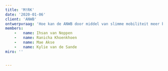 ```yaml
---
title: 'M!RK'
date: '2020-01-06'
client: 'ANWB'
ontwerpvraag: 'Hoe kan de ANWB door middel van slimme mobiliteit meer betekenen voor jongeren met een lichamelijke beperking tussen de 18 en 25 jaar, zodat zij zonder moeite en gedoe van A naar B kunnen reizen?'
members:
    -   name: Ihsan van Noppen
    -   name: Ranicha Khoenkhoen
    -   name: Mae Akse
    -   name: Kylie van de Sande
miro: ''


---
```




